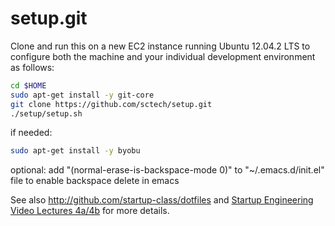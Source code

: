setup.git
=========
Clone and run this on a new EC2 instance running Ubuntu 12.04.2 LTS to
configure both the machine and your individual development environment as
follows:

```sh
cd $HOME
sudo apt-get install -y git-core
git clone https://github.com/sctech/setup.git
./setup/setup.sh
```

if needed:
```sh
sudo apt-get install -y byobu
```
optional:
add "(normal-erase-is-backspace-mode 0)" to "~/.emacs.d/init.el" file to enable backspace delete in emacs

See also http://github.com/startup-class/dotfiles and
[Startup Engineering Video Lectures 4a/4b](https://class.coursera.org/startup-001/lecture/index)
for more details.





